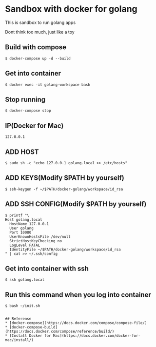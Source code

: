 Sandbox with docker for golang
====

This is sandbox to run golang apps

Dont think too much, just like a toy

## Build with compose
```
$ docker-compose up -d --build
```

## Get into container
```
$ docker exec -it golang-workspace bash
```

## Stop running
```
$ docker-compose stop
```

## IP(Docker for Mac)
```
127.0.0.1
```

## ADD HOST
```
$ sudo sh -c "echo 127.0.0.1 golang.local >> /etc/hosts"
```

## ADD KEYS(Modify $PATH by yourself)
```
$ ssh-keygen -f ~/$PATH/docker-golang/workspace/id_rsa
```

## ADD SSH CONFIG(Modify $PATH by yourself)
```
$ printf "\
Host golang.local
  HostName 127.0.0.1
  User golang
  Port 10080
  UserKnownHostsFile /dev/null
  StrictHostKeyChecking no
  LogLevel FATAL
  IdentityFile ~/$PATH/docker-golang/workspace/id_rsa
" | cat >> ~/.ssh/config
```

## Get into container with ssh
```
$ ssh golang.local
```

## Run this command when you log into container
```
$ bash ~/init.sh
```
```

## Referense
* [docker-compose](https://docs.docker.com/compose/compose-file/)
* [docker-compose-build](https://docs.docker.com/compose/reference/build/)
* [Install Docker for Mac](https://docs.docker.com/docker-for-mac/install/)
